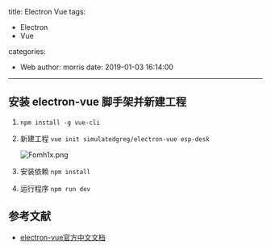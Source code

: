 title: Electron Vue
tags:
  - Electron
  - Vue

categories:

  - Web
author: morris
date: 2019-01-03 16:14:00

---

## 安装 electron-vue 脚手架并新建工程

1. `npm install -g vue-cli`

2. 新建工程 `vue init simulatedgreg/electron-vue esp-desk`

   ![Fomh1x.png](https://s2.ax1x.com/2019/01/03/Fomh1x.png)

3. 安装依赖 `npm install`

4. 运行程序 `npm run dev`

## 参考文献

* [electron-vue官方中文文档](https://simulatedgreg.gitbooks.io/electron-vue/content/cn/)

